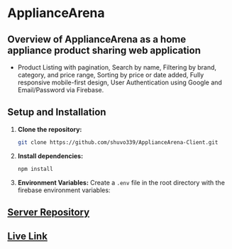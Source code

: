 # ApplianceArena

## Overview of ApplianceArena as a home appliance product sharing web application
* Product Listing with pagination, Search by name, Filtering by brand, category, and price range, Sorting by price or date added, Fully responsive mobile-first design, User Authentication using Google and Email/Password via Firebase.

## Setup and Installation

1. **Clone the repository:**
    ```bash
    git clone https://github.com/shuvo339/ApplianceArena-Client.git
    ```

2. **Install dependencies:**
    ```bash
    npm install
    ```

3. **Environment Variables:**
   Create a `.env` file in the root directory with the firebase environment variables:

## [Server Repository](https://github.com/shuvo339/ApplianceArena-Server)
## [Live Link]()
